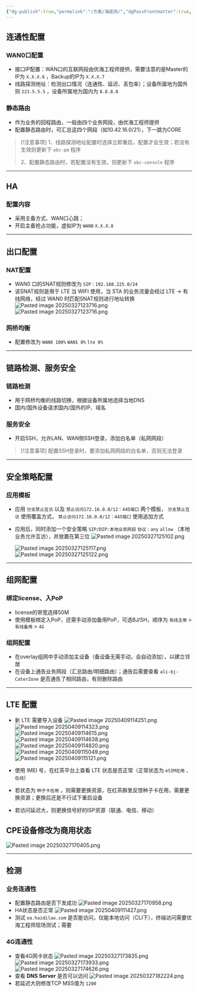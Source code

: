 ```yaml
---
{"dg-publish":true,"permalink":"/方案/海底捞/","dgPassFrontmatter":true,"created":"2025-03-25T10:25:51.521+08:00","updated":"2025-04-09T11:51:26.546+08:00"}
---
```



## 连通性配置

### WAN0口配置

- 接口IP配置：WAN口的互联网段由优海工程师提供，需要注意的是Master的IP为 `X.X.X.6` ，Backup的IP为 `X.X.X.7`
- 线路探测地址：检测出口情况（连通性、延迟、丢包率）；设备所属地为国外则 `223.5.5.5`  ，设备所属地为国内为 `8.8.8.8`

### 静态路由

- 作为业务的回程路由，一般由四个业务网段，由优海工程师提供
- 配置静态路由时，可汇总这四个网段（如10.42.16.0/21），下一跳为CORE



> [!注意事项]
> 1、线路探测地址配置时选择立即重启，配置才会生效；若没有生效则更新下 `obc-pm` 程序
> 
> 2、配置静态路由时，若配置没有生效，则更新下 `obc-console` 程序

---


## HA

### 配置内容

- 采用主备方式、WAN口心跳；
- 开启主备抢占功能，虚拟IP为 `WAN0`  `X.X.X.8` 

---


## 出口配置
  
### NAT配置

- WAN0 口的SNAT规则修改为 `SIP：192.168.225.0/24` 
- 该SNAT规则是用于 LTE 当 WIFI 使用，当 STA 的业务流量会经过 LTE -> 有线网络，经过 WAN0 时匹配SNAT规则进行地址转换
   ![Pasted image 20250327123716.png](/img/user/%E6%96%B9%E6%A1%88/attachments/Pasted%20image%2020250327123716.png)
   ![Pasted image 20250327123716.png](/img/user/%E6%96%B9%E6%A1%88/attachments/Pasted%20image%2020250327123716.png)
### 网桥均衡

- 配置修改为 `WAN0 100%` `WAN1 0%` `lte 0%`

----


## 链路检测、服务安全

### 链路检测

- 用于网桥均衡的线路切换，根据设备所属地选择当地DNS
- 国内/国外设备请求国内/国外的IP、域名

### 服务安全

- 开启SSH，允许LAN、WAN侧SSH登录，添加白名单（私网网段）


>[!注意事项]
>配置SSH登录时，要添加私网网段的白名单，否则无法登录

---


## 安全策略配置

### 应用模板

- 应用 `分支禁止互访` 以及 `禁止访问172.16.0.0/12：445端口` 两个模板， `分支禁止互访` 使用覆盖方式， `禁止访问172.16.0.0/12：445端口` 使用追加方式
- 应用后，同时添加一个安全策略 `SIP/DIP:本地业务网段` `协议：any` `allow` （本地业务允许互访），并放置在第三位
  ![Pasted image 20250327125102.png](/img/user/%E6%96%B9%E6%A1%88/attachments/Pasted%20image%2020250327125102.png)

  ![Pasted image 20250327125117.png](/img/user/%E6%96%B9%E6%A1%88/attachments/Pasted%20image%2020250327125117.png)
  ![Pasted image 20250327125122.png](/img/user/%E6%96%B9%E6%A1%88/attachments/Pasted%20image%2020250327125122.png)

---


## 组网配置

### 绑定license、入PoP

- license的带宽选择50M
- 使用模板绑定入PoP，还需手动添加备用PoP，可选BJ/SH，顺序为 `有线主用` > `有线备用` > `4G`

### 组网配置

- 在overlay组网中手动添加主设备（备设备无需手动，会自动添加），以建立邻居
- 在设备上通告业务网段（汇总路由/明细路由）；通告后需要查看 `ali-bj-CaterZone` 是否通告了相同路由，有则删除路由

---

## LTE 配置

- 新 LTE 需要导入设备
  ![Pasted image 20250409114251.png](/img/user/%E6%96%B9%E6%A1%88/attachments/Pasted%20image%2020250409114251.png)
  ![Pasted image 20250409114323.png](/img/user/%E6%96%B9%E6%A1%88/attachments/Pasted%20image%2020250409114323.png)
  ![Pasted image 20250409114615.png](/img/user/%E6%96%B9%E6%A1%88/attachments/Pasted%20image%2020250409114615.png)
  ![Pasted image 20250409114638.png](/img/user/%E6%96%B9%E6%A1%88/attachments/Pasted%20image%2020250409114638.png)
  ![Pasted image 20250409114820.png](/img/user/%E6%96%B9%E6%A1%88/attachments/Pasted%20image%2020250409114820.png)
  ![Pasted image 20250409115049.png](/img/user/%E6%96%B9%E6%A1%88/attachments/Pasted%20image%2020250409115049.png)
  ![Pasted image 20250409115121.png](/img/user/%E6%96%B9%E6%A1%88/attachments/Pasted%20image%2020250409115121.png)
  
- 使用 IMEI 号，在红茶平台上查看 LTE 状态是否正常（正常状态为 `eSIM在用` 、`在线`）
- 若状态为 `种子卡在用` ，则需要更换资源，在红茶群里反馈种子卡在用，需要更换资源；更换后还是不行试下重启设备
- 若访问延迟大，则更换信号好的ISP资源（联通、电信、移动）

## CPE设备修改为商用状态

![Pasted image 20250327170405.png](/img/user/%E6%96%B9%E6%A1%88/attachments/Pasted%20image%2020250327170405.png)

---


## 检测

### 业务连通性

- 配置静态路由是否下发成功
  ![Pasted image 20250327170958.png](/img/user/%E6%96%B9%E6%A1%88/attachments/Pasted%20image%2020250327170958.png)
- HA状态是否正常
  ![Pasted image 20250409111427.png](/img/user/%E6%96%B9%E6%A1%88/attachments/Pasted%20image%2020250409111427.png)
- 测试 `oa.haidilao.com` 是否能访问，仅能本地访问（CLI下），终端访问需要优海工程师现场测试；需要

### 4G连通性
- 查看4G网卡状态
  ![Pasted image 20250327173835.png](/img/user/%E6%96%B9%E6%A1%88/attachments/Pasted%20image%2020250327173835.png)
  ![Pasted image 20250327173933.png](/img/user/%E6%96%B9%E6%A1%88/attachments/Pasted%20image%2020250327173933.png)
  ![Pasted image 20250327174626.png](/img/user/%E6%96%B9%E6%A1%88/attachments/Pasted%20image%2020250327174626.png)
- 查看 **DNS Server** 是否可以访问
  ![Pasted image 20250327182224.png](/img/user/%E6%96%B9%E6%A1%88/attachments/Pasted%20image%2020250327182224.png)
- 若延迟大则修改TCP MSS值为 `1200`


